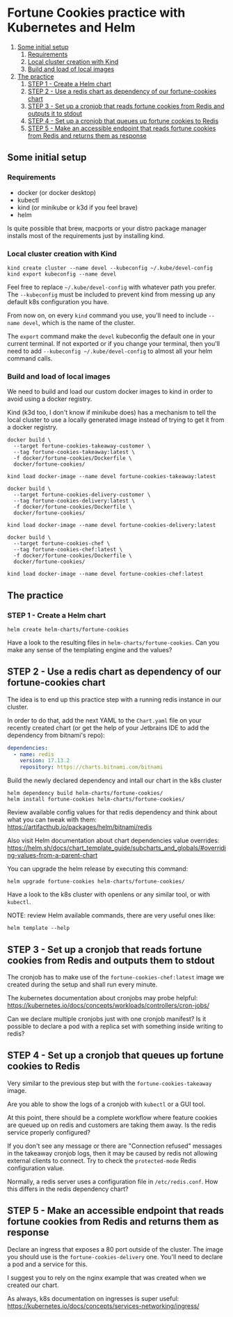 # Fortune Cookies practice with Kubernetes and Helm

1. [Some initial setup](#some-initial-setup)
   1. [Requirements](#requirements)
   2. [Local cluster creation with Kind](#local-cluster-creation-with-kind)
   3. [Build and load of local images](#build-and-load-of-local-images)
2. [The practice](#the-practice)
   1. [STEP 1 - Create a Helm chart](#step-1---create-a-helm-chart)
   2. [STEP 2 - Use a redis chart as dependency of our fortune-cookies chart](#step-2---use-a-redis-chart-as-dependency-of-our-fortune-cookies-chart)
   3. [STEP 3 - Set up a cronjob that reads fortune cookies from Redis and outputs it to stdout](#step-3---set-up-a-cronjob-that-reads-fortune-cookies-from-redis-and-outputs-them-to-stdout)
   4. [STEP 4 - Set up a cronjob that queues up fortune cookies to Redis](#step-4---set-up-a-cronjob-that-queues-up-fortune-cookies-to-redis)
   5. [STEP 5 - Make an accessible endpoint that reads fortune cookies from Redis and returns them as response](#step-5---make-an-accessible-endpoint-that-reads-fortune-cookies-from-redis-and-returns-them-as-response)

## Some initial setup

### Requirements
- docker (or docker desktop)
- kubectl
- kind (or minikube or k3d if you feel brave)
- helm

Is quite possible that brew, macports or your distro package manager installs most of the requirements just by installing kind.

### Local cluster creation with Kind

```shell
kind create cluster --name devel --kubeconfig ~/.kube/devel-config
kind export kubeconfig --name devel
```

Feel free to replace `~/.kube/devel-config` with whatever path you prefer.
The `--kubeconfig` must be included to prevent kind from messing up any default k8s configuration you have.

From now on, on every `kind` command you use, you'll need to include `--name devel`, which is the name of the cluster.

The `export` command make the `devel` kubeconfig the default one in your current terminal. If not exported or if you change your terminal, then you'll need to add `--kubeconfig ~/.kube/devel-config` to almost all your helm command calls.

### Build and load of local images

We need to build and load our custom docker images to kind in order to avoid using a docker registry.

Kind (k3d too, I don't know if minikube does) has a mechanism to tell the local cluster to use a locally generated image instead of trying to get it from a docker registry.

```shell
docker build \
  --target fortune-cookies-takeaway-customer \
  --tag fortune-cookies-takeaway:latest \
  -f docker/fortune-cookies/Dockerfile \
  docker/fortune-cookies/

kind load docker-image --name devel fortune-cookies-takeaway:latest

docker build \
  --target fortune-cookies-delivery-customer \
  --tag fortune-cookies-delivery:latest \
  -f docker/fortune-cookies/Dockerfile \
  docker/fortune-cookies/

kind load docker-image --name devel fortune-cookies-delivery:latest

docker build \
  --target fortune-cookies-chef \
  --tag fortune-cookies-chef:latest \
  -f docker/fortune-cookies/Dockerfile \
  docker/fortune-cookies/

kind load docker-image --name devel fortune-cookies-chef:latest
```


## The practice

### STEP 1 - Create a Helm chart

```shell
helm create helm-charts/fortune-cookies
```

Have a look to the resulting files in `helm-charts/fortune-cookies`.
Can you make any sense of the templating engine and the values?

## STEP 2 - Use a redis chart as dependency of our fortune-cookies chart

The idea is to end up this practice step with a running redis instance in our cluster.

In order to do that, add the next YAML to the `Chart.yaml` file on your recently created chart (or get the help of your Jetbrains IDE to add the dependency from bitnami's repo):
```yaml
dependencies:
  - name: redis
    version: 17.13.2
    repository: https://charts.bitnami.com/bitnami
```

Build the newly declared dependency and intall our chart in the k8s cluster
```shell
helm dependency build helm-charts/fortune-cookies/
helm install fortune-cookies helm-charts/fortune-cookies/
```

Review available config values for that redis dependency and think about what you can tweak with them: https://artifacthub.io/packages/helm/bitnami/redis

Also visit Helm documentation about chart dependencies value overrides: https://helm.sh/docs/chart_template_guide/subcharts_and_globals/#overriding-values-from-a-parent-chart

You can upgrade the helm release by executing this command:
```shell
helm upgrade fortune-cookies helm-charts/fortune-cookies/
```

Have a look to the k8s cluster with openlens or any similar tool, or with `kubectl`.

NOTE: review Helm available commands, there are very useful ones like:
```shell
helm template --help
```

## STEP 3 - Set up a cronjob that reads fortune cookies from Redis and outputs them to stdout

The cronjob has to make use of the `fortune-cookies-chef:latest` image we created during the setup and shall run every minute.

The kubernetes documentation about cronjobs may probe helpful: https://kubernetes.io/docs/concepts/workloads/controllers/cron-jobs/

Can we declare multiple cronjobs just with one cronjob manifest?
Is it possible to declare a pod with a replica set with something inside writing to redis?

## STEP 4 - Set up a cronjob that queues up fortune cookies to Redis

Very similar to the previous step but with the `fortune-cookies-takeaway` image.

Are you able to show the logs of a cronjob with `kubectl` or a GUI tool.

At this point, there should be a complete workflow where feature cookies are queued up on redis and customers are taking them away.
Is the redis service properly configured?

If you don't see any message or there are "Connection refused" messages in the takeaway cronjob logs, then it may be caused by redis not allowing external clients to connect. Try to check the `protected-mode` Redis configuration value.

Normally, a redis server uses a configuration file in `/etc/redis.conf`. How this differs in the redis dependency chart?

## STEP 5 - Make an accessible endpoint that reads fortune cookies from Redis and returns them as response

Declare an ingress that exposes a 80 port outside of the cluster.
The image you should use is the `fortune-cookies-delivery` one.
You'll need to declare a pod and a service for this.

I suggest you to rely on the nginx example that was created when we created our chart.

As always, k8s documentation on ingresses is super useful: https://kubernetes.io/docs/concepts/services-networking/ingress/
